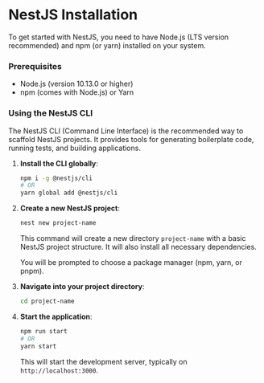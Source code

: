 # NestJS Installation

To get started with NestJS, you need to have Node.js (LTS version recommended) and npm (or yarn) installed on your system.

### Prerequisites

*   Node.js (version 10.13.0 or higher)
*   npm (comes with Node.js) or Yarn

### Using the NestJS CLI

The NestJS CLI (Command Line Interface) is the recommended way to scaffold NestJS projects. It provides tools for generating boilerplate code, running tests, and building applications.

1.  **Install the CLI globally**:
    ```bash
    npm i -g @nestjs/cli
    # OR
    yarn global add @nestjs/cli
    ```

2.  **Create a new NestJS project**:
    ```bash
    nest new project-name
    ```
    This command will create a new directory `project-name` with a basic NestJS project structure. It will also install all necessary dependencies.

    You will be prompted to choose a package manager (npm, yarn, or pnpm).

3.  **Navigate into your project directory**:
    ```bash
    cd project-name
    ```

4.  **Start the application**:
    ```bash
    npm run start
    # OR
    yarn start
    ```
    This will start the development server, typically on `http://localhost:3000`.

